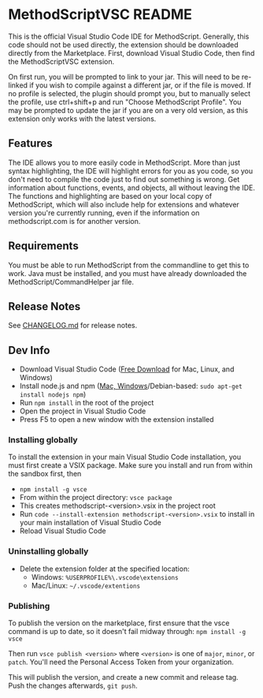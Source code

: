 # MethodScriptVSC README

This is the official Visual Studio Code IDE for MethodScript. Generally, this code should not be used directly, the extension should be downloaded
directly from the Marketplace. First, download Visual Studio Code, then find the MethodScriptVSC extension.

On first run, you will be prompted to link to your jar. This will need to be re-linked if you wish to compile against a different jar, or if the
file is moved. If no profile is selected, the plugin should prompt you, but to manually select the profile, use ctrl+shift+p and run
"Choose MethodScript Profile". You may be prompted to update the jar if you are on a very old version, as this extension only works with
the latest versions.

## Features

The IDE allows you to more easily code in MethodScript. More than just syntax highlighting, the IDE will highlight errors for you as you code, so
you don't need to compile the code just to find out something is wrong. Get information about functions, events, and objects, all without leaving
the IDE. The functions and highlighting are based on your local copy of MethodScript, which will also include help for extensions and whatever
version you're currently running, even if the information on methodscript.com is for another version.

## Requirements

You must be able to run MethodScript from the commandline to get this to work. Java must be installed, and you must have already downloaded the
MethodScript/CommandHelper jar file.

## Release Notes

See [CHANGELOG.md](CHANGELOG.md) for release notes.

## Dev Info

- Download Visual Studio Code ([Free Download](https://code.visualstudio.com/Download) for Mac, Linux, and Windows)
- Install node.js and npm ([Mac, Windows](https://nodejs.org/en/download/)/Debian-based: `sudo apt-get install nodejs npm`)
- Run `npm install` in the root of the project
- Open the project in Visual Studio Code
- Press F5 to open a new window with the extension installed

### Installing globally

To install the extension in your main Visual Studio Code installation, you must first create a VSIX package.
Make sure you install and run from within the sandbox first, then

- `npm install -g vsce`
- From within the project directory: `vsce package`
- This creates methodscript-&lt;version&gt;.vsix in the project root
- Run `code --install-extension methodscript-<version>.vsix` to install in your main installation of Visual Studio Code
- Reload Visual Studio Code

### Uninstalling globally

- Delete the extension folder at the specified location:
    - Windows: `%USERPROFILE%\.vscode\extensions`
    - Mac/Linux: `~/.vscode/extentions`

### Publishing

To publish the version on the marketplace, first ensure that the vsce command is up to date,
so it doesn't fail midway through: `npm install -g vsce`

Then run `vsce publish <version>` where `<version>` is one of `major`,
`minor`, or `patch`. You'll need the Personal Access Token from your organization.

This will publish the version, and create a new commit and release tag. Push the changes
afterwards, `git push`.